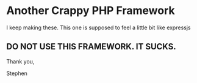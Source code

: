 Another Crappy PHP Framework
============================

I keep making these. This one is supposed to feel a little bit like expressjs

DO NOT USE THIS FRAMEWORK. IT SUCKS.
------------------------------------

Thank you,

Stephen